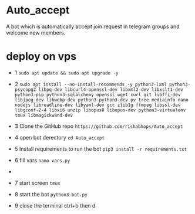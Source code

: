 # Auto_accept
A bot which is automatically accept join request in telegram groups and welcome new members.

# deploy on vps
* 1 `sudo apt update && sudo apt upgrade -y`

* 2 `sudo apt install --no-install-recommends -y python3-lxml python3-psycopg2 libpq-dev libcurl4-openssl-dev libxml2-dev libxslt1-dev python3-pip python3-sqlalchemy openssl wget curl git libffi-dev libjpeg-dev libwebp-dev python3 python3-dev pv tree mediainfo nano nodejs libreadline-dev libyaml-dev gcc zlib1g ffmpeg libssl-dev libgconf-2-4 libxi6 unzip libopus0 libopus-dev python3-virtualenv tmux libmagickwand-dev`
  
* 3 Clone the GitHub repo
`https://github.com/rishabhops/Auto_accept`

* 4 open bot derectory
 `cd Auto_accept`

* 5 Install requirements to run the bot `pip3 install -r requirements.txt`

* 6 fill vars `nano vars.py`
* 
* 7 start screen `tmux`

* 8 start the bot `python3 bot.py`

* 9 close the terminal ctrl+b then d
